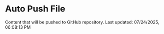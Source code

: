 # Auto Push File

Content that will be pushed to GitHub repository.
Last updated: 07/24/2025, 06:08:13 PM